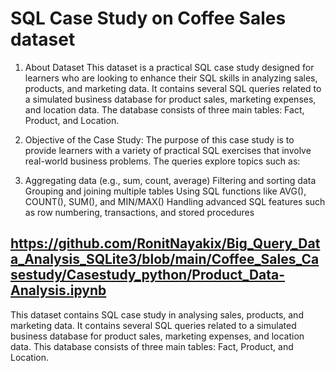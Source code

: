# SQL Case Study on Coffee Sales dataset

1. About Dataset This dataset is a practical SQL case study designed for learners who are looking to enhance their SQL skills in analyzing sales, products, and marketing data. It contains several SQL queries related to a simulated business database for product sales, marketing expenses, and location data. The database consists of three main tables: Fact, Product, and Location.

2. Objective of the Case Study: The purpose of this case study is to provide learners with a variety of practical SQL exercises that involve real-world business problems. The queries explore topics such as:

3. Aggregating data (e.g., sum, count, average) Filtering and sorting data Grouping and joining multiple tables Using SQL functions like AVG(), COUNT(), SUM(), and MIN/MAX() Handling advanced SQL features such as row numbering, transactions, and stored procedures

https://github.com/RonitNayakix/Big_Query_Data_Analysis_SQLite3/blob/main/Coffee_Sales_Casestudy/Casestudy_python/Product_Data-Analysis.ipynb
-------------------------------------------------------------------------------------------------
This dataset contains SQL case study in analysing sales, products, and marketing data. It contains several SQL queries related to a simulated business database for product sales, marketing expenses, and location data. This database consists of three main tables: Fact, Product, and Location.
